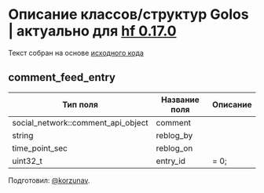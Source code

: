 # Описание классов/структур Golos | актуально для [hf 0.17.0](https://github.com/GolosChain/golos/releases/tag/v0.17.0)
Текст собран на основе [исходного кода](https://github.com/GolosChain/golos/tree/master/plugins/follow/include/golos/plugins/follow/follow_api_object.hpp)

## comment_feed_entry


|Тип поля|Название поля|Описание|
|--------|-------------|--------|
|social_network::comment_api_object|comment||
|string|reblog_by||
|time_point_sec|reblog_on||
|uint32_t|entry_id|= 0;|

Подготовил: [@korzunav](https://golos.io/@korzunav).

